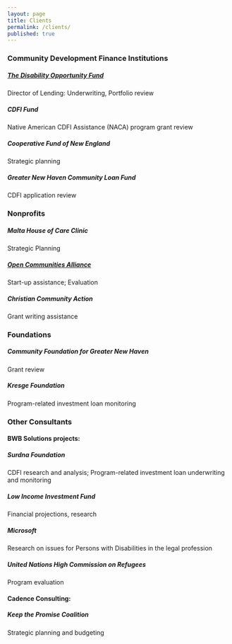 ```yaml
---
layout: page
title: Clients
permalink: /clients/
published: true
---
```





  
  
### Community Development Finance Institutions

##### [The Disability Opportunity Fund](www.thedof.org)
Director of Lending: Underwriting, Portfolio review

##### CDFI Fund
Native American CDFI Assistance (NACA) program grant review

##### Cooperative Fund of New England
Strategic planning

##### Greater New Haven Community Loan Fund
CDFI application review

 
  
### Nonprofits	

##### Malta House of Care Clinic
Strategic Planning

##### [Open Communities Alliance](http://www.ctoca.org/)
Start-up assistance; Evaluation
  
##### Christian Community Action
Grant writing assistance

 
### Foundations

##### Community Foundation for Greater New Haven
Grant review

##### Kresge Foundation
Program-related investment loan monitoring
  


  
### Other Consultants

#### BWB Solutions projects:

##### Surdna Foundation
CDFI research and analysis; Program-related investment loan underwriting and monitoring

##### Low Income Investment Fund
Financial projections, research

##### Microsoft
Research on issues for Persons with Disabilities in the legal profession

##### United Nations High Commission on Refugees
Program evaluation

#### Cadence Consulting:

##### Keep the Promise Coalition
Strategic planning and budgeting
